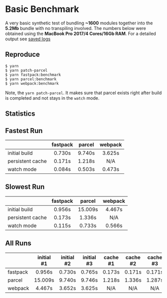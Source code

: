 # Basic Benchmark

A very basic synthetic test of bundling **~1600** modules together into the
**5.2Mb** bundle with no transpiling involved. The numbers below were obtained
using the **MacBook Pro 2017/4 Cores/16Gb RAM**.  For a detailed output see
[saved logs](./logs)

## Reproduce
```
$ yarn
$ yarn patch-parcel
$ yarn fastpack:benchmark
$ yarn parcel:benchmark
$ yarn webpack:benchmark
```
Note, the `yarn patch-parcel`. It makes sure that parcel exists right after
build is completed and not stays in the `watch` mode.

## Statistics

## Fastest Run
|   | fastpack| parcel| webpack
|----|:--:|:--:|:--:
| initial build| 0.730s| 9.740s| 3.625s
| persistent cache| 0.171s| 1.218s| N/A
| watch mode| 0.084s| 0.503s| 0.473s


## Slowest Run
|   | fastpack| parcel| webpack
|----|:--:|:--:|:--:
| initial build| 0.956s| 15.009s| 4.467s
| persistent cache| 0.173s| 1.336s| N/A
| watch mode| 0.115s| 0.733s| 0.566s


## All Runs
|   | initial #1| initial #2| initial #3| cache #1| cache #2| cache #3| watch #1| watch #2| watch #3| watch #4| watch #5| watch #6
|----|:--:|:--:|:--:|:--:|:--:|:--:|:--:|:--:|:--:|:--:|:--:|:--:
| fastpack| 0.956s| 0.730s| 0.765s| 0.173s| 0.171s| 0.171s| 0.084s| 0.104s| 0.112s| 0.112s| 0.115s| 0.102s
| parcel| 15.009s| 9.740s| 9.746s| 1.218s| 1.336s| 1.287s| 0.733s| 0.582s| 0.583s| 0.547s| 0.614s| 0.503s
| webpack| 4.467s| 3.652s| 3.625s| N/A| N/A| N/A| 0.554s| 0.5s| 0.494s| 0.551s| 0.566s| 0.473s
